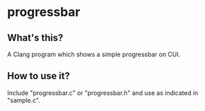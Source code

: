 # progressbar
## What's this?
A Clang program which shows a simple progressbar on CUI.  
## How to use it?
Include "progressbar.c" or "progressbar.h" and use as indicated in "sample.c".
